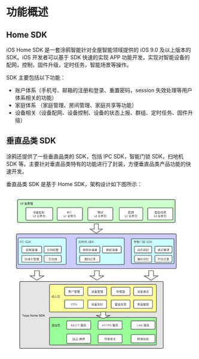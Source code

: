 # 功能概述

## Home SDK

iOS Home SDK 是一套涂鸦智能针对全屋智能领域提供的 iOS 9.0 及以上版本的 SDK。iOS 开发者可以基于 SDK 快速的实现 APP 功能开发，实现对智能设备的配网，控制，固件升级，定时任务，智能场景等操作。

SDK 主要包括以下功能：

- 账户体系（手机号、邮箱的注册和登录、重置密码，session 失效处理等用户体系相关的功能）
- 家庭体系 （家庭管理、房间管理、家庭共享等功能）
- 设备相关（设备配网、设备控制、设备的状态上报、群组、定时任务、固件升级）



## 垂直品类 SDK

涂鸦还提供了一些垂直品类的 SDK，包括 IPC SDK，智能门锁 SDK，扫地机 SDK 等。主要针对垂直品类特有的功能进行了封装，方便垂直品类产品功能的快速开发。

垂直品类 SDK 是基于 Home SDK，架构设计如下图所示：



<img src="./resource/images/Integrated.png" alt="架构图" style="zoom:60%;" />